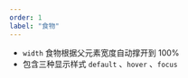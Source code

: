 ```yaml
---
order: 1
label: "食物"
---
```


-   `width` 食物根据父元素宽度自动撑开到 100%
-   包含三种显示样式 `default` 、`hover` 、`focus`